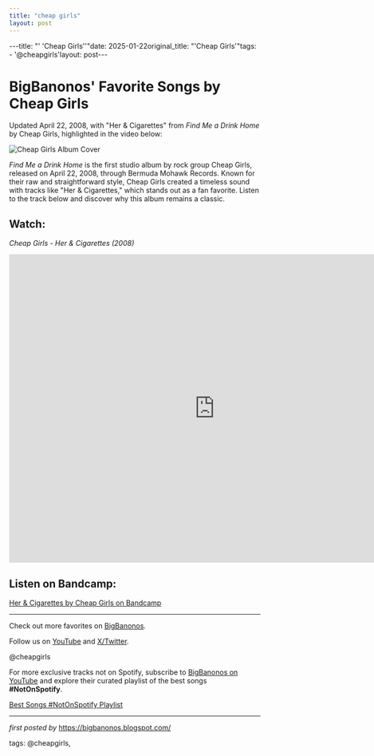 ```yaml
---
title: "cheap girls"
layout: post
---
```

---title: "' 'Cheap Girls''"date: 2025-01-22original_title: "'Cheap Girls'"tags:  - '@cheapgirls'layout: post---<div class="post-title"> <h1>BigBanonos' Favorite Songs by Cheap Girls</h1></div><p>Updated April 22, 2008, with "Her & Cigarettes" from <em>Find Me a Drink Home</em> by Cheap Girls, highlighted in the video below:</p> <div class="featured-image"> <img src="https://f4.bcbits.com/img/a3411580936_65" alt="Cheap Girls Album Cover" /></div> <p><em>Find Me a Drink Home</em> is the first studio album by rock group Cheap Girls, released on April 22, 2008, through Bermuda Mohawk Records. Known for their raw and straightforward style, Cheap Girls created a timeless sound with tracks like "Her & Cigarettes," which stands out as a fan favorite. Listen to the track below and discover why this album remains a classic.</p> <h2>Watch:</h2><p><em>Cheap Girls - Her & Cigarettes (2008)</em></p><div class="youtube-embed"> <iframe width="824" height="618" src="https://www.youtube.com/embed/AYk5qw3mD6o" title="Cheap Girls - Her and Cigarettes" frameborder="0" allow="accelerometer; autoplay; clipboard-write; encrypted-media; gyroscope; picture-in-picture; web-share" referrerpolicy="strict-origin-when-cross-origin" allowfullscreen></iframe></div> <h2>Listen on Bandcamp:</h2><div class="bandcamp-embed"> <a href="https://cheapgirls.bandcamp.com/track/her-cigarettes" target="_blank">Her & Cigarettes by Cheap Girls on Bandcamp</a></div> <hr /> <p>Check out more favorites on <a href="https://bigbanonos.blogspot.com/">BigBanonos</a>.</p><p>Follow us on <a href="https://www.youtube.com/@BigBanonos">YouTube</a> and <a href="https://x.com/bigbanonos">X/Twitter</a>.</p> <!-- Tags --><p>@cheapgirls</p><!--Subscribe and Playlist Links--><div>    <p>For more exclusive tracks not on Spotify, subscribe to <a href="https://www.youtube.com/@BigBanonos" target="_blank">BigBanonos on YouTube</a> and explore their curated playlist of the best songs <strong>#NotOnSpotify</strong>.</p>    <p><a href="https://www.youtube.com/playlist?list=PLtuNtuTatqI0kFahUCbtbfenC_ET5O_tr" target="_blank">Best Songs #NotOnSpotify Playlist<br /></a></p></div><hr /><p><em>first posted by</em> <a href="https://bigbanonos.blogspot.com/" rel="noopener" target="_new">https://bigbanonos.blogspot.com/</a></p><p>tags: @cheapgirls,</p>